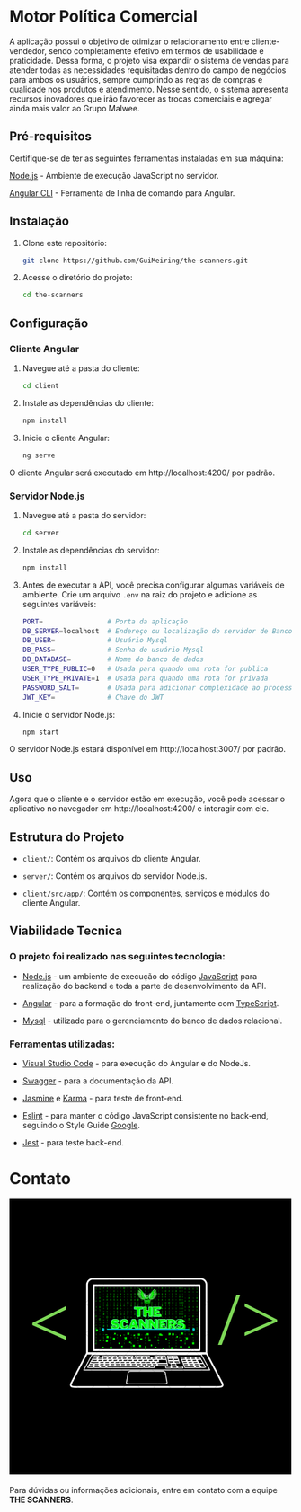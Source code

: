 # Motor Política Comercial

A aplicação possui o objetivo de otimizar o relacionamento entre cliente-vendedor, sendo completamente efetivo em termos de usabilidade e praticidade. Dessa forma, o projeto visa expandir o sistema de vendas para atender todas as necessidades requisitadas dentro do campo de negócios para ambos os usuários, sempre cumprindo as regras de compras e qualidade nos produtos e atendimento. Nesse sentido, o sistema apresenta recursos inovadores que irão favorecer as trocas comerciais e agregar ainda mais valor ao Grupo Malwee.

## Pré-requisitos

Certifique-se de ter as seguintes ferramentas instaladas em sua máquina:

[Node.js](https://nodejs.org/) - Ambiente de execução JavaScript no servidor.

[Angular CLI](https://angular.io/cli) - Ferramenta de linha de comando para Angular.

## Instalação

1. Clone este repositório:

   ```bash
   git clone https://github.com/GuiMeiring/the-scanners.git
   
2. Acesse o diretório do projeto:

   ```bash
   cd the-scanners
   ````

## Configuração

### Cliente Angular

1. Navegue até a pasta do cliente:
   
   ``` bash
   cd client
   ```
2. Instale as dependências do cliente:

   ```bash
   npm install
   ```

3. Inicie o cliente Angular:

   ```bash
   ng serve
   ```
O cliente Angular será executado em http://localhost:4200/ por padrão.

### Servidor Node.js

1. Navegue até a pasta do servidor:

   ```bash
   cd server
   ```

2. Instale as dependências do servidor:

   ```bash
   npm install
   ```

3. Antes de executar a API, você precisa configurar algumas variáveis de ambiente. Crie um arquivo `.env` na raiz do projeto e adicione as seguintes variáveis:

   ```bash
   PORT=                # Porta da aplicação 
   DB_SERVER=localhost  # Endereço ou localização do servidor de Banco de Dados Mysql
   DB_USER=             # Usuário Mysql
   DB_PASS=             # Senha do usuário Mysql
   DB_DATABASE=         # Nome do banco de dados
   USER_TYPE_PUBLIC=0   # Usada para quando uma rota for publica
   USER_TYPE_PRIVATE=1  # Usada para quando uma rota for privada                                                               
   PASSWORD_SALT=       # Usada para adicionar complexidade ao processo de hash de senhas de usuário
   JWT_KEY=             # Chave do JWT
   ```

4. Inicie o servidor Node.js:

   ```bash
   npm start
   ```
O servidor Node.js estará disponível em http://localhost:3007/ por padrão.

## Uso

Agora que o cliente e o servidor estão em execução, você pode acessar o aplicativo no navegador em http://localhost:4200/ e interagir com ele.

## Estrutura do Projeto

- `client/`: Contém os arquivos do cliente Angular.

- `server/`: Contém os arquivos do servidor Node.js.

- `client/src/app/`: Contém os componentes, serviços e módulos do cliente Angular.

## Viabilidade Tecnica

### O projeto foi realizado nas seguintes tecnologia: 

- [Node.js](https://nodejs.org/en) - um ambiente de execução do código [JavaScript](https://developer.mozilla.org/pt-BR/docs/Web/JavaScript) para realização do backend e toda a parte de desenvolvimento da API.

- [Angular](https://angular.io) - para a formação do front-end, juntamente com [TypeScript](https://www.typescriptlang.org).

- [Mysql](https://www.mysql.com/) - utilizado para o gerenciamento do banco de dados relacional.

### Ferramentas utilizadas: 

- [Visual Studio Code](https://code.visualstudio.com) - para execução do Angular e do NodeJs.

- [Swagger](https://swagger.io) - para a documentação da API.

- [Jasmine](https://jasmine.github.io/) e [Karma](https://karma-runner.github.io/) - para teste de front-end.

- [Eslint](https://eslint.org/docs/latest/use/getting-started) - para manter o código JavaScript consistente no back-end, seguindo o Style Guide [Google](https://google.github.io/styleguide/).

- [Jest](https://jestjs.io) -  para teste back-end.

# Contato

<img src="https://github.com/GuiMeiring/the-scanners/blob/Gui/the-scanners.PNG" alt="the-scanners">

Para dúvidas ou informações adicionais, entre em contato com a equipe **THE SCANNERS**.


